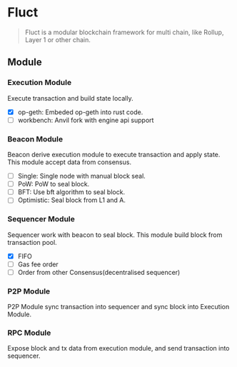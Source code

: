# Fluct

> Fluct is a modular blockchain framework for multi
> chain, like Rollup, Layer 1 or other chain.

## Module

### Execution Module

Execute transaction and build state locally.

- [x] op-geth: Embeded op-geth into rust code.
- [ ] workbench: Anvil fork with engine api support

### Beacon Module

Beacon derive execution module to execute transaction and apply state. This module accept data from consensus.

- [ ] Single: Single node with manual block seal.
- [ ] PoW: PoW to seal block.
- [ ] BFT: Use bft algorithm to seal block.
- [ ] Optimistic: Seal block from L1 and A.

### Sequencer Module

Sequencer work with beacon to seal block. This module build block from transaction pool.

- [x] FIFO
- [ ] Gas fee order
- [ ] Order from other Consensus(decentralised sequencer)

### P2P Module

P2P Module sync transaction into sequencer and sync block into Execution Module.

### RPC Module

Expose block and tx data from execution module, and send transaction into sequencer.
